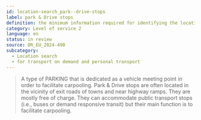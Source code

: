```yaml
---
id: location-search_park--drive-stops
label: park & Drive stops
definition: the minimum information required for identifying the location of park & drive stops (i.e., places where road users can park their vehicle and transfer to carpooling mode).
category: Level of service 2
language: en
status: in review
source: DR_EU_2024-490
subcategory:
  - Location search
  - for transport on demand and personal transport
---
```


>A type of PARKING that is dedicated as a vehicle meeting point in order to facilitate carpooling. Park & Drive stops are often located in the vicinity of exit roads of towns and near highway ramps. They are mostly free of charge. They can accommodate public transport stops (i.e., buses or demand responsive transit) but their main function is to facilitate carpooling.

